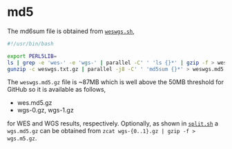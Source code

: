 # md5

The md6sum file is obtained from [`weswgs.sh`](weswgs.sh),

```bash
#!/usr/bin/bash

export PERL5LIB=
ls | grep -e 'wes-' -e 'wgs-' | parallel -C' ' 'ls {}*' | gzip -f > weswgs.txt.gz
gunzip -c weswgs.txt.gz | parallel -j8 -C' ' 'md5sum {}*' > weswgs.md5
```

The `weswgs.md5.gz` file is ~87MB which is well above the 50MB threshold for GitHub so it is available as follows,

- wes.md5.gz
- wgs-0.gz, wgs-1.gz

for WES and WGS results, respectively. Optionally, as shown in [`split.sh`](split.sh) a `wgs.md5.gz` can be obtained from `zcat wgs-{0..1}.gz | gzip -f > wgs.m5.gz`.
